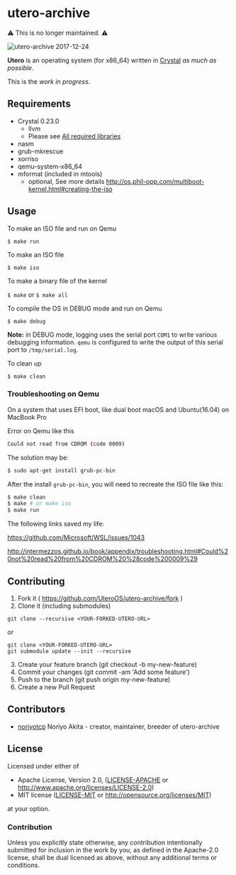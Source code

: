 # utero-archive

:warning: This is no longer maintained. :warning:

<img src="doc/utero-archive 2017-12-24.gif" alt="utero-archive 2017-12-24">

**Utero** is an operating system (for x86_64) written in [Crystal](https://crystal-lang.org/) *as much as possible*.

This is the *work in progress*.

## Requirements

* Crystal 0.23.0
  * llvm
  * Please see [All required libraries](https://github.com/crystal-lang/crystal/wiki/All-required-libraries)
* nasm
* grub-mkrescue
* xorriso
* qemu-system-x86_64
* mformat (included in mtools)
  * optional, See more details http://os.phil-opp.com/multiboot-kernel.html#creating-the-iso

## Usage
To make an ISO file and run on Qemu

``$ make run``

To make an ISO file

``$ make iso``

To make a binary file of the kernel

``$ make`` or ``$ make all``

To compile the OS in DEBUG mode and run on Qemu

``$ make debug``

**Note:** in DEBUG mode, logging uses the serial port `COM1` to write various
debugging information. `qemu` is configured to write the output of this serial
port to `/tmp/serial.log`.

To clean up

``$ make clean``

### Troubleshooting on Qemu
On a system that uses EFI boot, like dual boot macOS and Ubuntu(16.04) on MacBook Pro

Error on Qemu like this

```sh
Could not read from CDROM (code 0009)
```

The solution may be:  

```sh
$ sudo apt-get install grub-pc-bin
```

After the install `grub-pc-bin`, you will need to recreate the ISO file like this:

```sh
$ make clean
$ make # or make iso
$ make run
```

The following links saved my life:

https://github.com/Microsoft/WSL/issues/1043

http://intermezzos.github.io/book/appendix/troubleshooting.html#Could%20not%20read%20from%20CDROM%20%28code%200009%29

## Contributing

1. Fork it ( https://github.com/UteroOS/utero-archive/fork )
2. Clone it (including submodules)

  ```
  git clone --recursive <YOUR-FORKED-UTERO-URL>
  ```

  or

  ```
  git clone <YOUR-FORKED-UTERO-URL>
  git submodule update --init --recursive
  ```

3. Create your feature branch (git checkout -b my-new-feature)
4. Commit your changes (git commit -am 'Add some feature')
5. Push to the branch (git push origin my-new-feature)
6. Create a new Pull Request

## Contributors

- [noriyotcp](https://github.com/noriyotcp) Noriyo Akita - creator, maintainer, breeder of utero-archive

## License

Licensed under either of

 * Apache License, Version 2.0, ([LICENSE-APACHE](LICENSE-APACHE) or http://www.apache.org/licenses/LICENSE-2.0)
 * MIT license ([LICENSE-MIT](LICENSE-MIT) or http://opensource.org/licenses/MIT)

at your option.

### Contribution

Unless you explicitly state otherwise, any contribution intentionally submitted
for inclusion in the work by you, as defined in the Apache-2.0 license, shall be dual licensed as above, without any
additional terms or conditions.
